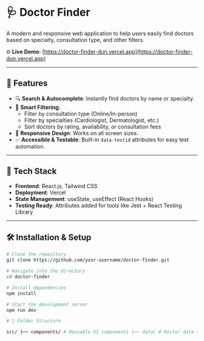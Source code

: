 # 🩺 Doctor Finder

A modern and responsive web application to help users easily find doctors based on specialty, consultation type, and other filters.

🌐 **Live Demo**: [https://doctor-finder-dun.vercel.app](https://doctor-finder-dun.vercel.app)

---

## 📌 Features

- 🔍 **Search & Autocomplete**: Instantly find doctors by name or specialty.
- 🧠 **Smart Filtering**:
  - Filter by consultation type (Online/In-person)
  - Filter by specialties (Cardiologist, Dermatologist, etc.)
  - Sort doctors by rating, availability, or consultation fees
- 📱 **Responsive Design**: Works on all screen sizes.
- ✅ **Accessible & Testable**: Built-in `data-testid` attributes for easy test automation.

---

## 🚀 Tech Stack

- **Frontend**: React.js, Tailwind CSS
- **Deployment**: Vercel
- **State Management**: useState, useEffect (React Hooks)
- **Testing Ready**: Attributes added for tools like Jest + React Testing Library

---

## 🛠 Installation & Setup

```bash
# Clone the repository
git clone https://github.com/your-username/doctor-finder.git

# Navigate into the directory
cd doctor-finder

# Install dependencies
npm install

# Start the development server
npm run dev

# 📁 Folder Structure

src/ ├── components/ # Reusable UI components ├── data/ # Doctor data (static or fetched) ├── pages/ # Main pages and routing └── utils/ # Helper functions
